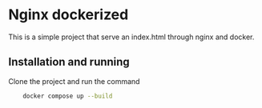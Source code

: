 # Nginx dockerized
This is a simple project that serve an index.html through nginx and docker.

## Installation and running
Clone the project and run the command
```bash
    docker compose up --build
```